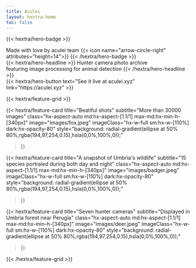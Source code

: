 ```yaml
---
title: Aculei
layout: hextra-home
toc: false
---
```


{{< hextra/hero-badge >}}
  <div class="hx-w-2 hx-h-2 hx-rounded-full hx-bg-primary-400"></div>
  <span>Made with love by aculei team</span>
  {{< icon name="arrow-circle-right" attributes="height=14">}}
{{< /hextra/hero-badge >}}

<div class="hx-mt-6 hx-mb-6">
{{< hextra/hero-headline >}}
  Hunter camera photo archive &nbsp;<br class="sm:hx-block hx-hidden" />featuring image processing for animal detection 
{{< /hextra/hero-headline >}}
</div>

<!-- <div class="hx-mb-12">
{{< hextra/hero-subtitle >}}
  Zero-Shot image classification, OCR 
{{< /hextra/hero-subtitle >}}
</div> -->

<div class="hx-mb-6">
{{< hextra/hero-button text="See it live at aculei.xyz" link="https://aculei.xyz" >}}
</div>

<div class="hx-mt-6"></div>

{{< hextra/feature-grid >}}

{{< hextra/feature-card
title="Beatiful shots"
subtitle="More than 30000 images"
class="hx-aspect-auto md:hx-aspect-[1.1/1] max-md:hx-min-h-[340px]"
image="images/fox.jpeg"
imageClass="hx-w-full sm:hx-w-[110%] dark:hx-opacity-80"
style="background: radial-gradient(ellipse at 50% 80%,rgba(194,97,254,0.15),hsla(0,0%,100%,0));"
>}}

{{< hextra/feature-card
title="A snapshot of Umbria's wildlife"
subtitle="15 species portraied during both day and night"
class="hx-aspect-auto md:hx-aspect-[1.1/1] max-md:hx-min-h-[340px]"
image="images/badger.jpeg"
imageClass="hx-w-full sm:hx-w-[110%] dark:hx-opacity-80"
style="background: radial-gradient(ellipse at 50% 80%,rgba(194,97,254,0.15),hsla(0,0%,100%,0));"
>}}

{{< hextra/feature-card
title="Seven hunter cameras"
subtitle="Displayed in Umbria forest near Perugia"
class="hx-aspect-auto md:hx-aspect-[1.1/1] max-md:hx-min-h-[340px]"
image="images/deer.jpeg"
imageClass="hx-w-full sm:hx-w-[110%] dark:hx-opacity-80"
style="background: radial-gradient(ellipse at 50% 80%,rgba(194,97,254,0.15),hsla(0,0%,100%,0));"
>}}

{{< /hextra/feature-grid >}}
